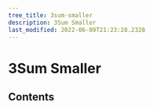 ```yaml
---
tree_title: 3sum-smaller
description: 3Sum Smaller
last_modified: 2022-06-09T21:23:28.2328
---
```


# 3Sum Smaller

## Contents
